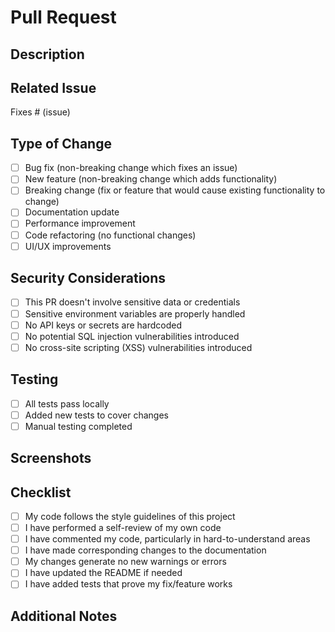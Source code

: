 # Pull Request

## Description

<!-- Provide a brief description of the changes introduced by this pull request -->

## Related Issue

<!-- Link to the issue that this pull request addresses (if applicable) -->
Fixes # (issue)

## Type of Change

<!-- Please check the option that best describes your change -->
- [ ] Bug fix (non-breaking change which fixes an issue)
- [ ] New feature (non-breaking change which adds functionality)
- [ ] Breaking change (fix or feature that would cause existing functionality to change)
- [ ] Documentation update
- [ ] Performance improvement
- [ ] Code refactoring (no functional changes)
- [ ] UI/UX improvements

## Security Considerations

<!-- Please check all that apply -->
- [ ] This PR doesn't involve sensitive data or credentials
- [ ] Sensitive environment variables are properly handled
- [ ] No API keys or secrets are hardcoded
- [ ] No potential SQL injection vulnerabilities introduced
- [ ] No cross-site scripting (XSS) vulnerabilities introduced

## Testing

<!-- Describe the tests you ran to verify your changes -->
- [ ] All tests pass locally
- [ ] Added new tests to cover changes
- [ ] Manual testing completed

## Screenshots

<!-- If applicable, add screenshots to help explain your changes -->

## Checklist

<!-- Please check all that apply -->
- [ ] My code follows the style guidelines of this project
- [ ] I have performed a self-review of my own code
- [ ] I have commented my code, particularly in hard-to-understand areas
- [ ] I have made corresponding changes to the documentation
- [ ] My changes generate no new warnings or errors
- [ ] I have updated the README if needed
- [ ] I have added tests that prove my fix/feature works

## Additional Notes

<!-- Any other information that is important to this PR -->
